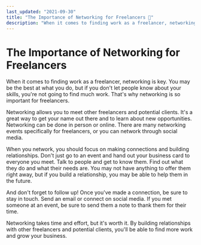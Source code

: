 ```yaml
---
last_updated: "2021-09-30"
title: "The Importance of Networking for Freelancers 🔰"
description: "When it comes to finding work as a freelancer, networking is key. You may be the best at what you do, but if you don't let people know about your skills, you're not going to find much work. That's why networking is so important for freelancers."
---
```


# The Importance of Networking for Freelancers

When it comes to finding work as a freelancer, networking is key. You may be the best at what you do, but if you don't let people know about your skills, you're not going to find much work. That's why networking is so important for freelancers.

Networking allows you to meet other freelancers and potential clients. It's a great way to get your name out there and to learn about new opportunities. Networking can be done in person or online. There are many networking events specifically for freelancers, or you can network through social media.

When you network, you should focus on making connections and building relationships. Don't just go to an event and hand out your business card to everyone you meet. Talk to people and get to know them. Find out what they do and what their needs are. You may not have anything to offer them right away, but if you build a relationship, you may be able to help them in the future.

And don't forget to follow up! Once you've made a connection, be sure to stay in touch. Send an email or connect on social media. If you met someone at an event, be sure to send them a note to thank them for their time.

Networking takes time and effort, but it's worth it. By building relationships with other freelancers and potential clients, you'll be able to find more work and grow your business.
